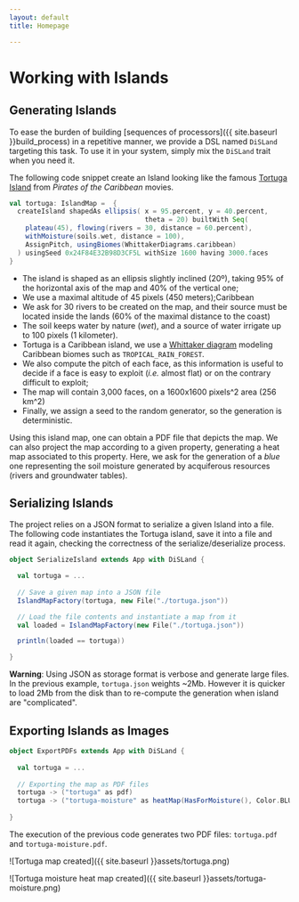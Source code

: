 ```yaml
---
layout: default
title: Homepage

---
```



# Working with Islands

## Generating Islands

To ease the burden of building [sequences of processors]({{ site.baseurl }}build_process) in a repetitive manner, we provide a DSL named `DiSLand` targeting this task. To use it in your system, simply mix the `DiSLand` trait when you need it.

The following code snippet create an Island looking like the famous [Tortuga Island](https://en.wikipedia.org/wiki/Tortuga_(Haiti)) from _Pirates of the Caribbean_ movies.

```scala
val tortuga: IslandMap =  {
  createIsland shapedAs ellipsis( x = 95.percent, y = 40.percent, 
                                  theta = 20) builtWith Seq(
    plateau(45), flowing(rivers = 30, distance = 60.percent), 
    withMoisture(soils.wet, distance = 100),
    AssignPitch, usingBiomes(WhittakerDiagrams.caribbean)
  ) usingSeed 0x24F84E32B98D3CF5L withSize 1600 having 3000.faces
}
```

  - The island is shaped as an ellipsis slightly inclined (20º), taking 95% of the horizontal axis of the map and 40% of the vertical one;
  - We use a maximal altitude of 45 pixels (450 meters);Caribbean
  - We ask for 30 rivers to be created on the map, and their source must be located inside the lands (60% of the maximal distance to the coast)
  - The soil keeps water by nature (_wet_), and a source of water irrigate up to 100 pixels (1 kilometer).
  - Tortuga is a Caribbean island, we use a [Whittaker diagram](http://pcg.wikidot.com/pcg-algorithm:whittaker-diagram) modeling Caribbean biomes such as `TROPICAL_RAIN_FOREST`.
  - We also compute the pitch of each face, as this information is useful to decide if a face is easy to exploit (_i.e._ almost flat) or on the contrary difficult to exploit;
  - The map will contain 3,000 faces, on a 1600x1600 pixels^2 area (256 km^2)
  - Finally, we assign a seed to the random generator, so the generation is deterministic.



Using this island map, one can obtain a PDF file that depicts the map. We can also project the map according to a given property, generating a heat map associated to this property. Here, we ask for the generation of a _blue_ one representing the soil moisture generated by acquiferous resources (rivers and groundwater tables).

## Serializing Islands

The project relies on a JSON format to serialize a given Island into a file. The following code instantiates the Tortuga island, save it into a file and read it again, checking the correctness of the serialize/deserialize process.

```scala
object SerializeIsland extends App with DiSLand {

  val tortuga = ... 
  
  // Save a given map into a JSON file
  IslandMapFactory(tortuga, new File("./tortuga.json"))

  // Load the file contents and instantiate a map from it
  val loaded = IslandMapFactory(new File("./tortuga.json"))

  println(loaded == tortuga))

}
```

__Warning__: Using JSON as storage format is verbose and generate large files. In the previous example, `tortuga.json` weights ~2Mb. However it is quicker to load 2Mb from the disk than to re-compute the generation when island are "complicated".

## Exporting Islands as Images


```scala
object ExportPDFs extends App with DiSLand {
  
  val tortuga = ... 
  
  // Exporting the map as PDF files
  tortuga -> ("tortuga" as pdf)
  tortuga -> ("tortuga-moisture" as heatMap(HasForMoisture(), Color.BLUE))
 
}
```

The execution of the previous code generates two PDF files: `tortuga.pdf` and `tortuga-moisture.pdf`.

![Tortuga map created]({{ site.baseurl }}assets/tortuga.png)

![Tortuga moisture heat map created]({{ site.baseurl }}assets/tortuga-moisture.png)



